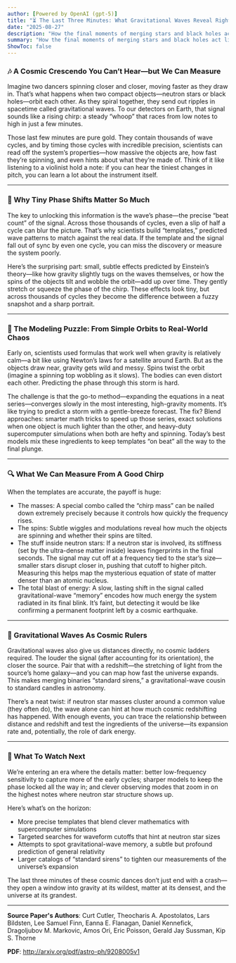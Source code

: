 ```yaml
---
author: [Powered by OpenAI (gpt-5)]
title: "⏳ The Last Three Minutes: What Gravitational Waves Reveal Right Before Cosmic Collisions"
date: "2025-08-27"
description: "How the final moments of merging stars and black holes act like a precision clock—and why modeling them is so hard (and so rewarding)"
summary: "How the final moments of merging stars and black holes act like a precision clock—and why modeling them is so hard (and so rewarding)"
ShowToc: false
---
```


### 🎶 A Cosmic Crescendo You Can’t Hear—but We Can Measure

Imagine two dancers spinning closer and closer, moving faster as they draw in. That’s what happens when two compact objects—neutron stars or black holes—orbit each other. As they spiral together, they send out ripples in spacetime called gravitational waves. To our detectors on Earth, that signal sounds like a rising chirp: a steady “whoop” that races from low notes to high in just a few minutes.

Those last few minutes are pure gold. They contain thousands of wave cycles, and by timing those cycles with incredible precision, scientists can read off the system’s properties—how massive the objects are, how fast they’re spinning, and even hints about what they’re made of. Think of it like listening to a violinist hold a note: if you can hear the tiniest changes in pitch, you can learn a lot about the instrument itself.

---

### 🧭 Why Tiny Phase Shifts Matter So Much

The key to unlocking this information is the wave’s phase—the precise “beat count” of the signal. Across those thousands of cycles, even a slip of half a cycle can blur the picture. That’s why scientists build “templates,” predicted wave patterns to match against the real data. If the template and the signal fall out of sync by even one cycle, you can miss the discovery or measure the system poorly.

Here’s the surprising part: small, subtle effects predicted by Einstein’s theory—like how gravity slightly tugs on the waves themselves, or how the spins of the objects tilt and wobble the orbit—add up over time. They gently stretch or squeeze the phase of the chirp. These effects look tiny, but across thousands of cycles they become the difference between a fuzzy snapshot and a sharp portrait.

---

### 🧠 The Modeling Puzzle: From Simple Orbits to Real-World Chaos

Early on, scientists used formulas that work well when gravity is relatively calm—a bit like using Newton’s laws for a satellite around Earth. But as the objects draw near, gravity gets wild and messy. Spins twist the orbit (imagine a spinning top wobbling as it slows). The bodies can even distort each other. Predicting the phase through this storm is hard.

The challenge is that the go-to method—expanding the equations in a neat series—converges slowly in the most interesting, high-gravity moments. It’s like trying to predict a storm with a gentle-breeze forecast. The fix? Blend approaches: smarter math tricks to speed up those series, exact solutions when one object is much lighter than the other, and heavy-duty supercomputer simulations when both are hefty and spinning. Today’s best models mix these ingredients to keep templates “on beat” all the way to the final plunge.

---

### 🔍 What We Can Measure From A Good Chirp

When the templates are accurate, the payoff is huge:

- The masses: A special combo called the “chirp mass” can be nailed down extremely precisely because it controls how quickly the frequency rises.
- The spins: Subtle wiggles and modulations reveal how much the objects are spinning and whether their spins are tilted.
- The stuff inside neutron stars: If a neutron star is involved, its stiffness (set by the ultra-dense matter inside) leaves fingerprints in the final seconds. The signal may cut off at a frequency tied to the star’s size—smaller stars disrupt closer in, pushing that cutoff to higher pitch. Measuring this helps map the mysterious equation of state of matter denser than an atomic nucleus.
- The total blast of energy: A slow, lasting shift in the signal called gravitational-wave “memory” encodes how much energy the system radiated in its final blink. It’s faint, but detecting it would be like confirming a permanent footprint left by a cosmic earthquake.

---

### 🌌 Gravitational Waves As Cosmic Rulers

Gravitational waves also give us distances directly, no cosmic ladders required. The louder the signal (after accounting for its orientation), the closer the source. Pair that with a redshift—the stretching of light from the source’s home galaxy—and you can map how fast the universe expands. This makes merging binaries “standard sirens,” a gravitational-wave cousin to standard candles in astronomy.

There’s a neat twist: if neutron star masses cluster around a common value (they often do), the wave alone can hint at how much cosmic redshifting has happened. With enough events, you can trace the relationship between distance and redshift and test the ingredients of the universe—its expansion rate and, potentially, the role of dark energy.

---

### 🚀 What To Watch Next

We’re entering an era where the details matter: better low-frequency sensitivity to capture more of the early cycles; sharper models to keep the phase locked all the way in; and clever observing modes that zoom in on the highest notes where neutron star structure shows up.

Here’s what’s on the horizon:
- More precise templates that blend clever mathematics with supercomputer simulations
- Targeted searches for waveform cutoffs that hint at neutron star sizes
- Attempts to spot gravitational-wave memory, a subtle but profound prediction of general relativity
- Larger catalogs of “standard sirens” to tighten our measurements of the universe’s expansion

The last three minutes of these cosmic dances don’t just end with a crash—they open a window into gravity at its wildest, matter at its densest, and the universe at its grandest.

---

**Source Paper's Authors**: Curt Cutler, Theocharis A. Apostolatos, Lars Bildsten, Lee Samuel Finn, Eanna E. Flanagan, Daniel Kennefick, Dragoljubov M. Markovic, Amos Ori, Eric Poisson, Gerald Jay Sussman, Kip S. Thorne

**PDF**: http://arxiv.org/pdf/astro-ph/9208005v1
